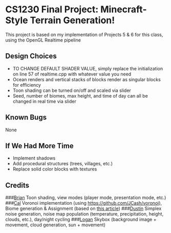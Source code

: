 # CS1230 Final Project: Minecraft-Style Terrain Generation!

This project is based on my implementation of Projects 5 & 6 for this class, using the OpenGL Realtime pipeline

## Design Choices
- TO CHANGE DEFAULT SHADER VALUE, simply replace the initialization on line 57 of realtime.cpp with whatever value you need
- Ocean renders and vertical stacks of blocks render as singular blocks for efficiency
- Toon shading can be turned on/off and scaled via slider
- Seed, number of biomes, max height, and time of day can all be changed in real time via slider

## Known Bugs
None

## If We Had More Time
- Implement shadows
- Add procedural structures (trees, villages, etc.)
- Replace solid color blocks with textures

## Credits
###[Brian](https://github.com/Brian-han77)
Toon shading, view modes (player mode, presentation mode, etc.)
###[Cal](https://github.com/CalNightingale)
Voronoi implementation (using https://github.com/JCash/voronoi), Biome generation & Assignment
(based on [this article](https://towardsdatascience.com/replicating-minecraft-world-generation-in-python-1b491bc9b9a4))
###[Dustin](https://github.com/dustin-wu)
Simplex noise generation, noise map population (temperature, precipitation, height, clouds, etc.), day/night cycling
###[Logan](https://github.com/lmb2lmb)
Skybox (background image + movement, cloud generation, sun + movement)
